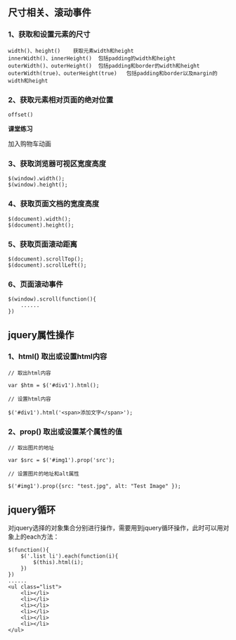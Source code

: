 ## 尺寸相关、滚动事件

### 1、获取和设置元素的尺寸

```
width()、height()    获取元素width和height  
innerWidth()、innerHeight()  包括padding的width和height  
outerWidth()、outerHeight()  包括padding和border的width和height  
outerWidth(true)、outerHeight(true)   包括padding和border以及margin的width和height
```

### 2、获取元素相对页面的绝对位置

```
offset()
```

**课堂练习**

加入购物车动画

### 3、获取浏览器可视区宽度高度

```
$(window).width();
$(window).height();
```

### 4、获取页面文档的宽度高度

```
$(document).width();
$(document).height();
```

### 5、获取页面滚动距离

```
$(document).scrollTop();  
$(document).scrollLeft();
```

### 6、页面滚动事件

```
$(window).scroll(function(){  
    ......  
})
```

## jquery属性操作

### 1、html() 取出或设置html内容

```
// 取出html内容

var $htm = $('#div1').html();

// 设置html内容

$('#div1').html('<span>添加文字</span>');
```

### 2、prop() 取出或设置某个属性的值

```
// 取出图片的地址

var $src = $('#img1').prop('src');

// 设置图片的地址和alt属性

$('#img1').prop({src: "test.jpg", alt: "Test Image" });
```





## jquery循环

对jquery选择的对象集合分别进行操作，需要用到jquery循环操作，此时可以用对象上的each方法：

```
$(function(){
    $('.list li').each(function(i){
        $(this).html(i);
    })
})
......
<ul class="list">
    <li></li>
    <li></li>
    <li></li>
    <li></li>
    <li></li>
    <li></li>
</ul>
```



